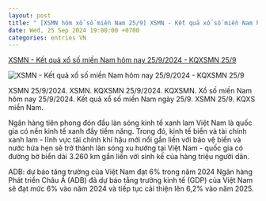 ```yaml
---
layout: post
title: " [XSMN hôm xổ số miền Nam 25/9] XSMN - Kết quả xổ số miền Nam hôm nay 25/9/2024 - KQXSMN 25/9"
date: Wed, 25 Sep 2024 19:00:00 +0700
categories: entries VN
---
```

[XSMN - Kết quả xổ số miền Nam hôm nay 25/9/2024 - KQXSMN 25/9](https://phapluatxahoi.kinhtedothi.vn/xsmn-ket-qua-xo-so-mien-nam-hom-nay-2592024-kqxsmn-259-395872.html)

![XSMN - Kết quả xổ số miền Nam hôm nay 25/9/2024 - KQXSMN 25/9](https://phapluatxahoi.kinhtedothi.vn/stores/news_dataimages/2024/082024/28/15/in_social/2a46b430c078fa50ca2396f32c5a8e16.png?randTime=1727328599)

XSMN 25/9/2024. XSMN. KQXSMN 25/9/2024. KQXSMN. Xổ số miền Nam hôm nay 25/9/2024. Kết quả xổ số miền Nam ngày 25/9. XSMN 25/9. KQXS miền Nam.

Ngân hàng tiên phong đón đầu làn sóng kinh tế xanh lam Việt Nam là quốc gia có nền kinh tế xanh đầy tiềm năng. Trong đó, kinh tế biển và tài chính xanh lam - lĩnh vực tài chính khí hậu mới nổi gắn liền với bảo vệ biển và nước hứa hẹn sẽ trở thành làn sóng xu hướng tại Việt Nam - quốc gia có đường bờ biển dài 3.260 km gắn liền với sinh kế của hàng triệu người dân.

ADB: dự báo tăng trưởng của Việt Nam đạt 6% trong năm 2024 Ngân hàng Phát triển Châu Á (ADB) đã dự báo tằng trưởng kinh tế (GDP) của Việt Nam sẽ đạt mức 6% vào năm 2024 và tiếp tục cải thiện lên 6,2% vào năm 2025.

